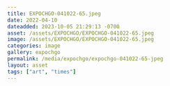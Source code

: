 ```yaml
---
title: EXPOCHGO-041022-65.jpeg
date: 2022-04-10
dateadded: 2023-10-05 21:29:13 -0700
asset: /assets/EXPOCHGO/EXPOCHGO-041022-65.jpeg
image: /assets/EXPOCHGO/EXPOCHGO-041022-65.jpeg
categories: image
gallery: expochgo
permalink: /media/expochgo/expochgo-041022-65-jpeg
layout: asset
tags: ["art", "times"]
--- 
```

